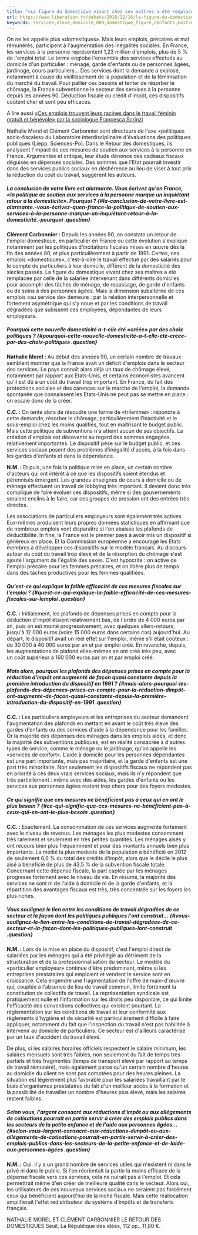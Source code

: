 ```yaml
---
title: "«La figure du domestique vivant chez ses maîtres a été remplacée par celle de la salariée intervenant dans différents domiciles»"
url: https://www.liberation.fr/debats/2018/12/16/la-figure-du-domestique-vivant-chez-ses-maitres-a-ete-remplacee-par-celle-de-la-salariee-intervenant_1698214
keywords: services,élevé,domicile,000,domestique,figure,denfants,maîtres,emplois,france,domiciles,lemploi,vivant,secteur,intervenant,salariée,remplacée,travail
---
```

On ne les appelle plus «domestiques». Mais leurs emplois, précaires et mal rémunérés, participent à l'augmentation des inégalités sociales. En France, les services à la personne représentent 1,23 million d'emplois, plus de 5 % de l'emploi total. Le terme englobe l'ensemble des services effectués au domicile d'un particulier : ménage, garde d'enfants ou de personnes âgées, jardinage, cours particuliers... Des services dont la demande a explosé, notamment à cause du vieillissement de la population et de la féminisation du marché du travail. Pour pallier ces besoins et tenter de résorber le chômage, la France subventionne le secteur des services à la personne depuis les années 90. Déduction fiscale ou crédit d'impôt, ces dispositifs coûtent cher et sont peu efficaces.

A lire aussi [«Ces emplois trouvent leurs racines dans le travail féminin gratuit et bénévole» par la sociologue Francesca Scrinzi](https://www.liberation.fr/debats/2018/12/16/les-emplois-domestiques-trouvent-leurs-racines-dans-le-travail-feminin-gratuit-et-benevole_1698213)

Nathalie Morel et Clément Carbonnier sont directeurs de l'axe «politiques socio-fiscales» du Laboratoire interdisciplinaire d'évaluations des politiques publiques (Liepp, Sciences-Po). Dans le Retour des domestiques, ils analysent l'impact de ces mesures de soutien aux services à la personne en France. Argumentée et critique, leur étude dénonce des cadeaux fiscaux déguisés en dépenses sociales. Des sommes que l'Etat pourrait investir dans des services publics sociaux en déshérence au lieu de viser à tout prix la réduction du coût du travail, suggèrent les auteurs.

##### La conclusion de votre livre est alarmante. Vous écrivez qu'en France, «la politique de soutien aux services à la personne marque un inquiétant retour à la domesticité». Pourquoi ? {#la-conclusion-de-votre-livre-est-alarmante.-vous-écrivez-quen-france-la-politique-de-soutien-aux-services-à-la-personne-marque-un-inquiétant-retour-à-la-domesticité.-pourquoi .question}

**Clément Carbonnier :** Depuis les années 90, on constate un retour de l'emploi domestique, en particulier en France où cette évolution s'explique notamment par les politiques d'incitations fiscales mises en œuvre dès la fin des années 80, et plus particulièrement à partir de 1991. Certes, ces emplois «domestiques», c'est-à-dire le travail effectué par des salariés pour le compte de particuliers à leur domicile, diffèrent de la domesticité des siècles passés. La figure du domestique vivant chez ses maîtres a été remplacée par celle de la salariée intervenant dans différents domiciles pour accomplir des tâches de ménage, de repassage, de garde d'enfants ou de soins à des personnes âgées. Mais la dimension subalterne de ces emplois «au service de» demeure : par la relation interpersonnelle et fortement asymétrique qui s'y noue et par les conditions de travail dégradées que subissent ces employées, dépendantes de leurs employeurs.

##### Pourquoi cette nouvelle domesticité a-t-elle été «créée» par des choix politiques ? {#pourquoi-cette-nouvelle-domesticité-a-t-elle-été-créée-par-des-choix-politiques .question}

**Nathalie Morel :** Au début des années 90, un certain nombre de travaux semblent montrer que la France avait un déficit d'emplois dans le secteur des services. Le pays connaît alors déjà un taux de chômage élevé, notamment par rapport aux Etats-Unis, et certains économistes avancent qu'il est dû à un coût du travail trop important. En France, du fait des protections sociales et des carences sur le marché de l'emploi, la demande spontanée que connaissent les Etats-Unis ne peut pas se mettre en place : on essaie donc de la créer.

**C.C. :** On tente alors de résoudre une forme de «trilemme» : répondre à cette demande, résorber le chômage, particulièrement l'inactivité et le sous-emploi chez les moins qualifiés, tout en maîtrisant le budget public. Mais cette politique de subventions n'a atteint aucun de ses objectifs. La création d'emplois est décevante au regard des sommes engagées, relativement importantes. Le dispositif pèse sur le budget public, et ces services sociaux posent des problèmes d'inégalité d'accès, à la fois dans les gardes d'enfants et dans la dépendance.

**N.M. :** Et puis, une fois la politique mise en place, un certain nombre d'acteurs qui ont intérêt à ce que les dispositifs soient étendus et pérennisés émergent. Les grandes enseignes de cours à domicile ou de ménage effectuent un travail de lobbying très important. Il devient donc très compliqué de faire évoluer ces dispositifs, même si des gouvernements seraient enclins à le faire, car ces groupes de pression ont des entrées très directes.

Les associations de particuliers employeurs sont également très actives. Eux-mêmes produisent leurs propres données statistiques en affirmant que de nombreux emplois vont disparaître si l'on abaisse les plafonds de déductibilité. In fine, la France est le premier pays à avoir mis un dispositif si généreux en place. Et la Commission européenne a encouragé les Etats membres à développer ces dispositifs sur le modèle français. Au discours autour du coût du travail trop élevé et de la résorption du chômage s'est ajouté l'argument de l'égalité des sexes. C'est hypocrite : on active de l'emploi précaire pour les femmes précaires, et on libère plus de temps dans des tâches productives pour les femmes qualifiées.

##### Qu'est-ce qui explique la faible efficacité de ces mesures fiscales sur l'emploi ? {#quest-ce-qui-explique-la-faible-efficacité-de-ces-mesures-fiscales-sur-lemploi .question}

**C.C. :** Initialement, les plafonds de dépenses prises en compte pour la déduction d'impôt étaient relativement bas, de l'ordre de 4 000 euros par an, puis on est monté progressivement, avec quelques allers-retours, jusqu'à 12 000 euros (voire 15 000 euros dans certains cas) aujourd'hui. Au départ, le dispositif avait un réel effet sur l'emploi, même s'il était coûteux : de 30 000 à 40 000 euros par an et par emploi créé. En revanche, depuis, les augmentations de plafond elles-mêmes en ont créé très peu, avec un coût supérieur à 160 000 euros par an et par emploi créé.

##### Mais alors, pourquoi les plafonds des dépenses prises en compte pour la réduction d'impôt ont augmenté de façon quasi constante depuis la première introduction du dispositif en 1991 ? {#mais-alors-pourquoi-les-plafonds-des-dépenses-prises-en-compte-pour-la-réduction-dimpôt-ont-augmenté-de-façon-quasi-constante-depuis-la-première-introduction-du-dispositif-en-1991 .question}

**C.C. :** Les particuliers employeurs et les entreprises du secteur demandent l'augmentation des plafonds en mettant en avant le coût très élevé des gardes d'enfants ou des services d'aide à la dépendance pour les familles. Or la majorité des dépenses des ménages dans les emplois aidés, et donc la majorité des subventions publiques, est en réalité consacrée à d'autres types de service, comme le ménage ou le jardinage, qu'on appelle les «services de confort». L'aide à domicile pour les personnes dépendantes est une part importante, mais pas majoritaire, et la garde d'enfants est une part très minoritaire. Non seulement les dispositifs fiscaux ne répondent pas en priorité à ces deux vrais services sociaux, mais ils n'y répondent que très partiellement : même avec des aides, les gardes d'enfants ou les services aux personnes âgées restent trop chers pour des foyers modestes.

##### Ce qui signifie que ces mesures ne bénéficient pas à ceux qui en ont le plus besoin ? {#ce-qui-signifie-que-ces-mesures-ne-bénéficient-pas-à-ceux-qui-en-ont-le-plus-besoin .question}

**C.C. :** Exactement. La consommation de ces services augmente fortement avec le niveau de revenus. Les ménages les plus modestes consomment très rarement et seulement en très petites quantités. Les ménages aisés y ont recours bien plus fréquemment et pour des montants annuels bien plus importants. La moitié la plus modeste de la population a bénéficié en 2012 de seulement 6,6 % du total des crédits d'impôt, alors que le décile le plus aisé a bénéficié de plus de 43,5 % de la subvention fiscale totale. Concernant cette dépense fiscale, la part captée par les ménages progresse fortement avec le niveau de vie. En résumé, la majorité des services ne sont ni de l'aide à domicile ni de la garde d'enfants, et la répartition des avantages fiscaux est très, très concentrée sur les foyers les plus riches.

##### Vous soulignez le lien entre les conditions de travail dégradées de ce secteur et la façon dont les politiques publiques l'ont construit... {#vous-soulignez-le-lien-entre-les-conditions-de-travail-dégradées-de-ce-secteur-et-la-façon-dont-les-politiques-publiques-lont-construit .question}

**N.M. :** Lors de la mise en place du dispositif, c'est l'emploi direct de salariées par les ménages qui a été privilégié au détriment de la structuration et de la professionnalisation du secteur. Le modèle du «particulier employeur» continue d'être prédominant, même si les entreprises prestataires qui emploient et vendent le service sont en croissance. Cela engendre une fragmentation de l'offre de main-d'œuvre qui, couplée à l'absence de lieu de travail commun, limite fortement la constitution de collectifs de travail. La représentation syndicale est pratiquement nulle et l'information sur les droits peu disponible, ce qui limite l'efficacité des conventions collectives qui existent pourtant. La réglementation sur les conditions de travail et leur conformité aux règlements d'hygiène et de sécurité est particulièrement difficile à faire appliquer, notamment du fait que l'inspection du travail n'est pas habilitée à intervenir au domicile de particuliers. Ce secteur est d'ailleurs caractérisé par un taux d'accident du travail élevé.

De plus, si les salaires horaires officiels respectent le salaire minimum, les salaires mensuels sont très faibles, non seulement du fait de temps très partiels et très fragmentés (temps de transport élevé par rapport au temps de travail rémunéré), mais également parce qu'un certain nombre d'heures au domicile du client ne sont pas comptées pour des heures pleines. La situation est légèrement plus favorable pour les salariées travaillant par le biais d'organismes prestataires du fait d'un meilleur accès à la formation et la possibilité de travailler un nombre d'heures plus élevé, mais les salaires restent faibles.

##### Selon vous, l'argent consacré aux réductions d'impôt ou aux allégements de cotisations pourrait en partie servir à créer des emplois publics dans les secteurs de la petite enfance et de l'aide aux personnes âgées... {#selon-vous-largent-consacré-aux-réductions-dimpôt-ou-aux-allégements-de-cotisations-pourrait-en-partie-servir-à-créer-des-emplois-publics-dans-les-secteurs-de-la-petite-enfance-et-de-laide-aux-personnes-âgées .question}

**N.M. :** Oui. Il y a un grand nombre de services utiles qui n'existent ni dans le privé ni dans le public. Si l'on réorientait la partie la moins efficace de la dépense fiscale vers ces services, cela ne nuirait pas à l'emploi. Et cela permettrait même d'en créer de meilleure qualité dans le secteur. Alors oui, les utilisateurs de ces nouveaux services sociaux ne seraient pas forcément ceux qui bénéficient aujourd'hui de la niche fiscale. Mais cette réallocation amplifierait l'effet redistributeur du système d'impôts et de transferts français.

NATHALIE MOREL ET CLÉMENT CARBONNIER LE RETOUR DES DOMESTIQUES Seuil, La République des idées, 112 pp., 11,80 €.
